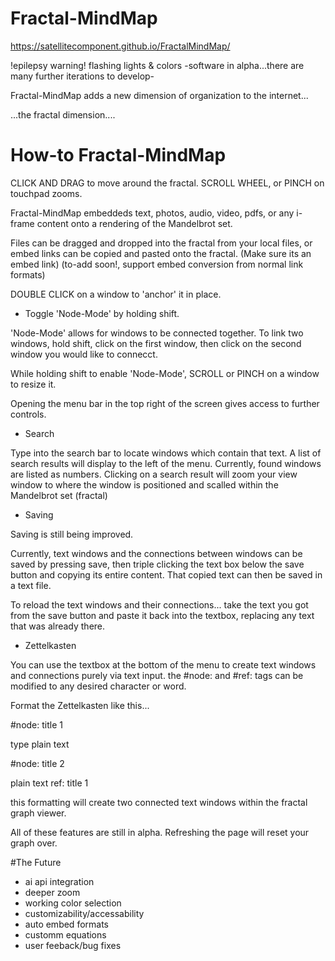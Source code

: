 # Fractal-MindMap

https://satellitecomponent.github.io/FractalMindMap/

!epilepsy warning! flashing lights & colors -software in alpha...there are many further iterations to develop-


Fractal-MindMap adds a new dimension of organization to the internet... 


...the fractal dimension....


# How-to Fractal-MindMap 

CLICK AND DRAG to move around the fractal.
SCROLL WHEEL, or PINCH on touchpad zooms.

Fractal-MindMap embeddeds text, photos, audio, video, pdfs, or any i-frame content onto a rendering of the Mandelbrot set.

Files can be dragged and dropped into the fractal from your local files, or embed links can be copied and pasted onto the fractal. (Make sure its an embed link)
(to-add soon!, support embed conversion from normal link formats)

DOUBLE CLICK on a window to 'anchor' it in place.

- Toggle 'Node-Mode' by holding shift.

'Node-Mode' allows for windows to be connected together.
To link two windows, hold shift, click on the first window, then click on the second window you would like to connecct.

While holding shift to enable 'Node-Mode', SCROLL or PINCH on a window to resize it.

Opening the menu bar in the top right of the screen gives access to further controls.

- Search

Type into the search bar to locate windows which contain that text.
A list of search results will display to the left of the menu. Currently, found windows are listed as numbers.
Clicking on a search result will zoom your view window to where the window is positioned and scalled within the Mandelbrot set (fractal)

- Saving 

Saving is still being improved.

Currently, text windows and the connections between windows can be saved by pressing save, 
then triple clicking the text box below the save button and copying its entire content.
That copied text can then be saved in a text file. 

To reload the text windows and their connections...
take the text you got from the save button and paste it back into the textbox, replacing any text that was already there.

- Zettelkasten

You can use the textbox at the bottom of the menu to create text windows and connections purely via text input.
the #node: and #ref: tags can be modified to any desired character or word.


Format the Zettelkasten like this... 

#node: title 1

type plain text

#node: title 2

plain text
ref: title 1

this formatting will create two connected text windows within the fractal graph viewer. 

All of these features are still in alpha. Refreshing the page will reset your graph over.


#The Future

- ai api integration
- deeper zoom
- working color selection
- customizability/accessability
- auto embed formats
- customm equations
- user feeback/bug fixes
